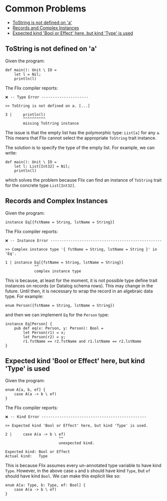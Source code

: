 # Common Problems

- [ToString is not defined on 'a'](#tostring-is-not-defined-on-a)
- [Records and Complex Instances](#records-and-complex-instances)
- [Expected kind 'Bool or Effect' here, but kind 'Type' is used](#expected-kind-bool-or-effect-here-but-kind-type-is-used)

## ToString is not defined on 'a'

Given the program:

```flix
def main(): Unit \ IO = 
    let l = Nil;
    println(l)
```

The Flix compiler reports:

```
❌ -- Type Error ---------------------

>> ToString is not defined on a. [...]

3 |     println(l)
        ^^^^^^^^^^
        missing ToString instance
```

The issue is that the empty list has the polymorphic type: `List[a]` for any
`a`. This means that Flix cannot select the appropriate `ToString` trait
instance. 

The solution is to specify the type of the empty list. For example, we can write:

```flix
def main(): Unit \ IO = 
    let l: List[Int32] = Nil;
    println(l)
```

which solves the problem because Flix can find an instance of `ToString` trait
for the concrete type `List[Int32]`.

## Records and Complex Instances

Given the program:

```flix
instance Eq[{fstName = String, lstName = String}]
```

The Flix compiler reports:

```
❌ -- Instance Error --------------------------------------------------

>> Complex instance type '{ fstName = String, lstName = String }' in 'Eq'.

1 | instance Eq[{fstName = String, lstName = String}]
             ^^
             complex instance type
```

This is because, at least for the moment, it is not possible type define 
trait instances on records (or Datalog schema rows). This may change in the
future. Until then, it is necessary to wrap the record in an algebraic data
type. For example:

```flix
enum Person({fstName = String, lstName = String})
```

and then we can implement `Eq` for the `Person` type:

```flix
instance Eq[Person] {
    pub def eq(x: Person, y: Person): Bool = 
        let Person(r1) = x;
        let Person(r2) = y;
        r1.fstName == r2.fstName and r1.lstName == r2.lstName
}
```

## Expected kind 'Bool or Effect' here, but kind 'Type' is used

Given the program:

```flix
enum A[a, b, ef] {
    case A(a -> b \ ef)
}
```

The Flix compiler reports:

```
❌ -- Kind Error -----------------------------------------------

>> Expected kind 'Bool or Effect' here, but kind 'Type' is used.

2 |     case A(a -> b \ ef)
                        ^^
                        unexpected kind.

Expected kind: Bool or Effect
Actual kind:   Type
```

This is because Flix assumes every un-annotated type variable to have kind
`Type`. However, in the above case `a` and `b` should have kind `Type`, but `ef`
should have kind `Bool`. We can make this explicit like so:

```flix
enum A[a: Type, b: Type, ef: Bool] {
    case A(a -> b \ ef)
}
```
